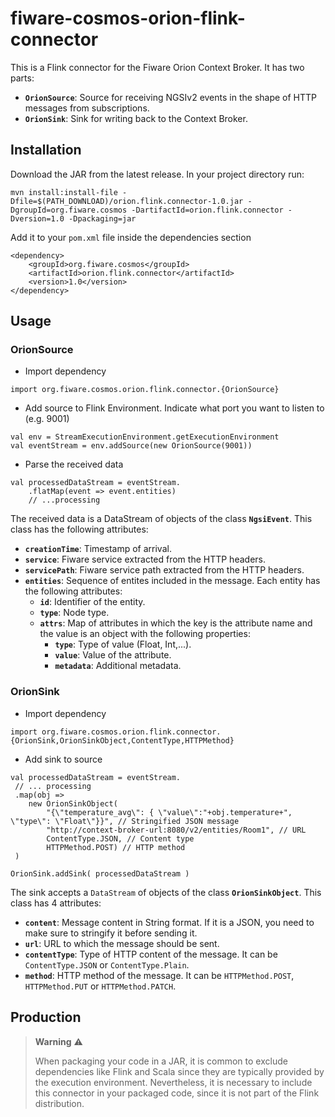 # fiware-cosmos-orion-flink-connector

This is a Flink connector for the Fiware Orion Context Broker.
It has two parts:
* **`OrionSource`**: Source for receiving NGSIv2 events in the shape of HTTP messages from subscriptions.
* **`OrionSink`**: Sink for writing back to the Context Broker.

## Installation

Download the JAR from the latest release.
In your project directory run:
```
mvn install:install-file -Dfile=$(PATH_DOWNLOAD)/orion.flink.connector-1.0.jar -DgroupId=org.fiware.cosmos -DartifactId=orion.flink.connector -Dversion=1.0 -Dpackaging=jar
```

Add it to your `pom.xml` file inside the dependencies section
```
<dependency>
    <groupId>org.fiware.cosmos</groupId>
    <artifactId>orion.flink.connector</artifactId>
    <version>1.0</version>
</dependency>
```

## Usage
### OrionSource

* Import dependency
```
import org.fiware.cosmos.orion.flink.connector.{OrionSource}
```
* Add source to Flink Environment. Indicate what port you want to listen to (e.g. 9001)
```
val env = StreamExecutionEnvironment.getExecutionEnvironment
val eventStream = env.addSource(new OrionSource(9001))
```
* Parse the received data

```
val processedDataStream = eventStream.
    .flatMap(event => event.entities)
    // ...processing
```

The received data is a DataStream of objects of the class **`NgsiEvent`**. This class has the following attributes:
* **`creationTime`**: Timestamp of arrival.
* **`service`**: Fiware service extracted from the HTTP headers.
* **`servicePath`**: Fiware service path extracted from the HTTP headers.
* **`entities`**: Sequence of entites included in the message. Each entity has the following attributes:
  * **`id`**: Identifier of the entity.
  * **`type`**: Node type.
  * **`attrs`**: Map of attributes in which the key is the attribute name and the value is an object with the following properties:
    * **`type`**: Type of value (Float, Int,...).
    * **`value`**: Value of the attribute.
    * **`metadata`**: Additional metadata.


### OrionSink
* Import dependency
```
import org.fiware.cosmos.orion.flink.connector.{OrionSink,OrionSinkObject,ContentType,HTTPMethod}
```
* Add sink to source
```
val processedDataStream = eventStream.
 // ... processing
 .map(obj =>
    new OrionSinkObject(
        "{\"temperature_avg\": { \"value\":"+obj.temperature+", \"type\": \"Float\"}}", // Stringified JSON message
        "http://context-broker-url:8080/v2/entities/Room1", // URL
        ContentType.JSON, // Content type
        HTTPMethod.POST) // HTTP method
 )

OrionSink.addSink( processedDataStream )
```
The sink accepts a `DataStream` of objects of the class **`OrionSinkObject`**. This class has 4 attributes:
- **`content`**: Message content in String format. If it is a JSON, you need to make sure to stringify it before sending it.
- **`url`**: URL to which the message should be sent.
- **`contentType`**: Type of HTTP content of the message. It can be `ContentType.JSON` or `ContentType.Plain`.
- **`method`**: HTTP method of the message. It can be `HTTPMethod.POST`, `HTTPMethod.PUT` or `HTTPMethod.PATCH`.

## Production

>**Warning**  :warning:
>
>When packaging your code in a JAR, it is common to exclude dependencies like Flink and Scala since they are typically provided by the execution environment. Nevertheless, it is necessary to include this connector in your packaged code, since it is not part of the Flink distribution.
